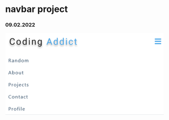 # navbar project

### 09.02.2022

![Screenshot 2022-02-09 at 21-56-14 React App](./public/Screenshot-1.png)
